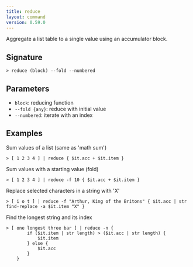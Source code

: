 ```yaml
---
title: reduce
layout: command
version: 0.59.0
---
```


Aggregate a list table to a single value using an accumulator block.

## Signature

```> reduce (block) --fold --numbered```

## Parameters

 -  `block`: reducing function
 -  `--fold {any}`: reduce with initial value
 -  `--numbered`: iterate with an index

## Examples

Sum values of a list (same as 'math sum')
```shell
> [ 1 2 3 4 ] | reduce { $it.acc + $it.item }
```

Sum values with a starting value (fold)
```shell
> [ 1 2 3 4 ] | reduce -f 10 { $it.acc + $it.item }
```

Replace selected characters in a string with 'X'
```shell
> [ i o t ] | reduce -f "Arthur, King of the Britons" { $it.acc | str find-replace -a $it.item "X" }
```

Find the longest string and its index
```shell
> [ one longest three bar ] | reduce -n {
        if ($it.item | str length) > ($it.acc | str length) {
            $it.item
        } else {
            $it.acc
        }
    }
```

